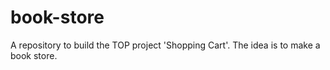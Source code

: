 # book-store
A repository to build the TOP project 'Shopping Cart'. The idea is to make a book store.
